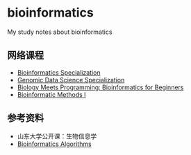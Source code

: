 # bioinformatics

My study notes about bioinformatics

## 网络课程

- [Bioinformatics Specialization](https://www.coursera.org/specializations/bioinformatics)
- [Genomic Data Science Specialization](https://www.coursera.org/specializations/genomic-data-science)
- [Biology Meets Programming: Bioinformatics for Beginners](https://www.coursera.org/learn/bioinformatics)
- [Bioinformatic Methods I](https://www.coursera.org/learn/bioinformatics-methods-1)

## 参考资料

- 山东大学公开课：生物信息学
- [Bioinformatics Algorithms](https://www.bioinformaticsalgorithms.org/)

